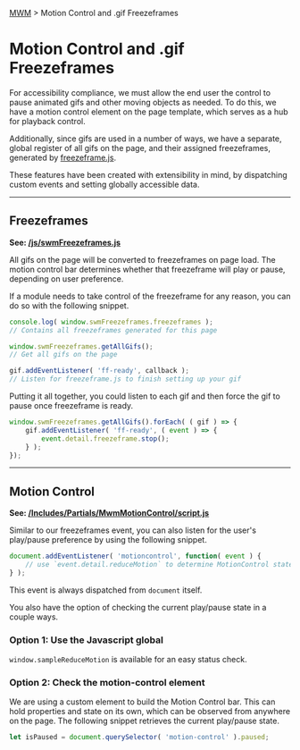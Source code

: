 [MWM](README.md) > Motion Control and .gif Freezeframes

# Motion Control and .gif Freezeframes

For accessibility compliance, we must allow the end user the control to pause animated gifs and other moving objects as needed. To do this, we have a motion control element on the page template, which serves as a hub for playback control.

Additionally, since gifs are used in a number of ways, we have a separate, global register of all gifs on the page, and their assigned freezeframes, generated by [freezeframe.js](https://github.com/ctrl-freaks/freezeframe.js).

These features have been created with extensibility in mind, by dispatching custom events and setting globally accessible data.

---

## Freezeframes

**See: [/js/swmFreezeframes.js](/js/swmFreezeframes.js)**

All gifs on the page will be converted to freezeframes on page load. The motion control bar determines whether that freezeframe will play or pause, depending on user preference.

If a module needs to take control of the freezeframe for any reason, you can do so with the following snippet.

```js
console.log( window.swmFreezeframes.freezeframes );
// Contains all freezeframes generated for this page

window.swmFreezeframes.getAllGifs();
// Get all gifs on the page

gif.addEventListener( 'ff-ready', callback );
// Listen for freezeframe.js to finish setting up your gif
```

Putting it all together, you could listen to each gif and then force the gif to pause once freezeframe is ready.

```js
window.swmFreezeframes.getAllGifs().forEach( ( gif ) => {
    gif.addEventListener( 'ff-ready', ( event ) => {
        event.detail.freezeframe.stop();
    } );
});
```

---

## Motion Control

**See: [/Includes/Partials/MwmMotionControl/script.js](/Includes/Partials/MwmMotionControl/script.js)**

Similar to our freezeframes event, you can also listen for the user's play/pause preference by using the following snippet.

```js
document.addEventListener( 'motioncontrol', function( event ) {
    // use `event.detail.reduceMotion` to determine MotionControl state
} );
```

This event is always dispatched from `document` itself.

You also have the option of checking the current play/pause state in a couple ways.

### Option 1: Use the Javascript global

`window.sampleReduceMotion` is available for an easy status check.

### Option 2: Check the motion-control element

We are using a custom element to build the Motion Control bar. This can hold properties and state on its own, which can be observed from anywhere on the page. The following snippet retrieves the current play/pause state.

```js
let isPaused = document.querySelector( 'motion-control' ).paused;
```
